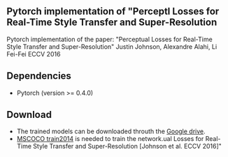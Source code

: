 Pytorch implementation of "Perceptl Losses for Real-Time Style Transfer and Super-Resolution
---

Pytorch implementation of the paper:
"Perceptual Losses for Real-Time Style Transfer and Super-Resolution"
Justin Johnson, Alexandre Alahi, Li Fei-Fei 
ECCV 2016

Dependencies
--
* Pytorch (version >= 0.4.0)

Download
--
* The trained models can be downloaded throuth the [Google drive](https://drive.google.com/drive/folders/1_FjrtNgVGgstMFRIY6K_Fp3w1K96Zpn5?usp=sharing).
* [MSCOCO train2014]([http://cocodataset.org/#download](http://cocodataset.org/#download))  is needed to train the network.ual Losses for Real-Time Style Transfer and Super-Resolution [Johnson et al. ECCV 2016]"

